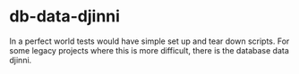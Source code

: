 db-data-djinni
==============

In a perfect world tests would have simple set up and tear down scripts.
For some legacy projects where this is more difficult, there is the
database data djinni.
